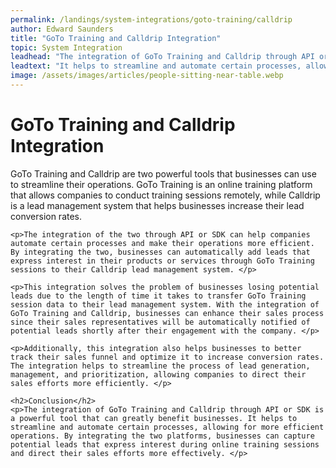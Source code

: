 ```yaml
---
permalink: /landings/system-integrations/goto-training/calldrip
author: Edward Saunders
title: "GoTo Training and Calldrip Integration"
topic: System Integration
leadhead: "The integration of GoTo Training and Calldrip through API or SDK is a powerful tool that can greatly benefit businesses"
leadtext: "It helps to streamline and automate certain processes, allowing for more efficient operations. By integrating the two platforms, businesses can capture potential leads that express interest during online training sessions and direct their sales efforts more effectively."
image: /assets/images/articles/people-sitting-near-table.webp
---
```

<div class="arttext">	<h1>GoTo Training and Calldrip Integration</h1>
	<p>GoTo Training and Calldrip are two powerful tools that businesses can use to streamline their operations. GoTo Training is an online training platform that allows companies to conduct training sessions remotely, while Calldrip is a lead management system that helps businesses increase their lead conversion rates. </p>

	<p>The integration of the two through API or SDK can help companies automate certain processes and make their operations more efficient. By integrating the two, businesses can automatically add leads that express interest in their products or services through GoTo Training sessions to their Calldrip lead management system. </p>

	<p>This integration solves the problem of businesses losing potential leads due to the length of time it takes to transfer GoTo Training session data to their lead management system. With the integration of GoTo Training and Calldrip, businesses can enhance their sales process since their sales representatives will be automatically notified of potential leads shortly after their engagement with the company. </p>

	<p>Additionally, this integration also helps businesses to better track their sales funnel and optimize it to increase conversion rates. The integration helps to streamline the process of lead generation, management, and prioritization, allowing companies to direct their sales efforts more efficiently. </p>

	<h2>Conclusion</h2>
	<p>The integration of GoTo Training and Calldrip through API or SDK is a powerful tool that can greatly benefit businesses. It helps to streamline and automate certain processes, allowing for more efficient operations. By integrating the two platforms, businesses can capture potential leads that express interest during online training sessions and direct their sales efforts more effectively. </p>

</div>